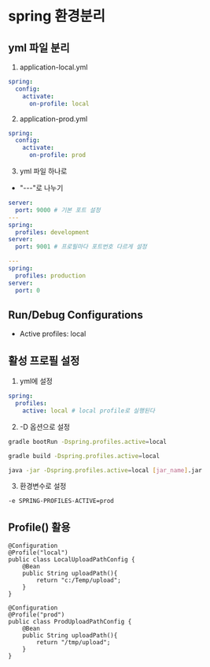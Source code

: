 # spring 환경분리

## yml 파일 분리

1. application-local.yml

```yml
spring:
  config:
    activate:
      on-profile: local
```

2. application-prod.yml

```yml
spring:
  config:
    activate:
      on-profile: prod
```

3. yml 파일 하나로

- "---"로 나누기

```yml
server:
  port: 9000 # 기본 포트 설정
---
spring:
  profiles: development
server:
  port: 9001 # 프로필마다 포트번호 다르게 설정

---
spring:
  profiles: production
server:
  port: 0
```

## Run/Debug Configurations

- Active profiles: local

## 활성 프로필 설정

1. yml에 설정

```yml
spring:
  profiles:
    active: local # local profile로 실행된다
```

2. -D 옵션으로 설정

```bash
gradle bootRun -Dspring.profiles.active=local

gradle build -Dspring.profiles.active=local

java -jar -Dspring.profiles.active=local [jar_name].jar
```

3. 환경변수로 설정

```
-e SPRING-PROFILES-ACTIVE=prod
```

## Profile() 활용

```
@Configuration
@Profile("local")
public class LocalUploadPathConfig {
    @Bean
    public String uploadPath(){
        return "c:/Temp/upload";
    }
}
```

```
@Configuration
@Profile("prod")
public class ProdUploadPathConfig {
    @Bean
    public String uploadPath(){
        return "/tmp/upload";
    }
}
```
